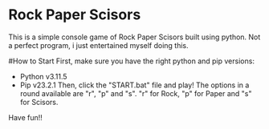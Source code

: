 # Rock Paper Scisors
This is a simple console game of Rock Paper Scisors built using python.
Not a perfect program, i just entertained myself doing this.

#How to Start
First, make sure you have the right python and pip versions:
  - Python v3.11.5
  - Pip v23.2.1
Then, click the "START.bat" file and play!
The options in a round available are "r", "p" and "s". "r" for Rock, "p" for Paper and "s" for Scisors.

Have fun!!
